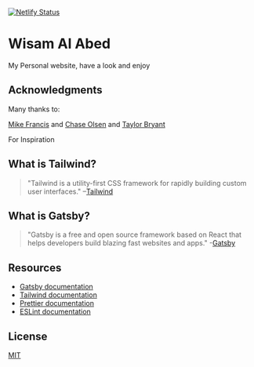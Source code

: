 [![Netlify Status](https://api.netlify.com/api/v1/badges/0c6057a4-6080-484f-8cef-c5d98149ea88/deploy-status)](https://app.netlify.com/sites/wisamalabed/deploys)

# Wisam Al Abed

My Personal website, have a look and enjoy

## Acknowledgments

Many thanks to:

[Mike Francis](https://github.com/mikefrancis/mikefrancis.github.io)
and
[Chase Olsen](https://chaseohlson.com/)
and
[Taylor Bryant](https://www.gatsbyjs.org/starters/Oddstronaut/gatsby-starter-tailwind/)

For Inspiration


## What is Tailwind?
>"Tailwind is a utility-first CSS framework for rapidly building custom user interfaces."
–[Tailwind](https://tailwindcss.com)

## What is Gatsby?
>"Gatsby is a free and open source framework based on React that helps developers build blazing fast websites and apps." -[Gatsby](https://www.gatsbyjs.org/)

## Resources
* [Gatsby documentation](https://www.gatsbyjs.org/docs/)
* [Tailwind documentation](https://tailwindcss.com/docs/what-is-tailwind/)
* [Prettier documentation](https://prettier.io/docs/en/index.html)
* [ESLint documentation](https://eslint.org/docs/user-guide/configuring)

## License
[MIT](https://github.com/ElectronMan/wisamalabed-personal-site-v2/blob/master/LICENSE)

